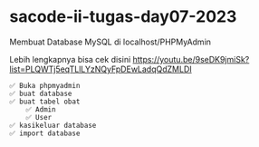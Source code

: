 # sacode-ii-tugas-day07-2023
Membuat Database MySQL di localhost/PHPMyAdmin

Lebih lengkapnya bisa cek disini https://youtu.be/9seDK9jmiSk?list=PLQWTj5eqTLlLYzNQyFpDEwLadqQdZMLDI


    ✅ Buka phpmyadmin
    ✅ buat database
    ✅ buat tabel obat
        ✅ Admin
        ✅ User
    ✅ kasikeluar database
    ✅ import database
